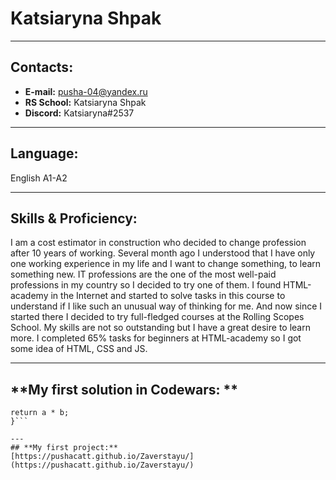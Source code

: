 # **Katsiaryna Shpak**
---
## **Contacts:**
- **E-mail:** pusha-04@yandex.ru
- **RS School:** Katsiaryna Shpak
- **Discord:** Katsiaryna\#2537

---
## **Language:**
English A1-A2

---
## **Skills & Proficiency:**
I am a cost estimator in construction who decided to change profession after 10 years of working.  Several month ago I understood  that I have only one working  experience in my life and I want to change something, to learn something new. IT professions are the one of the most well-paid professions in my country so I decided to try one of them. I found HTML-academy in the Internet and started to solve tasks in this course to understand if I like such an unusual way of thinking for me. And now since I started there I decided to try full-fledged courses at the Rolling Scopes School. My skills are not so outstanding but I have a great desire to learn more. I completed 65% tasks for beginners at HTML-academy so I got some idea of HTML, CSS and JS.  

---
## **My first solution in Codewars: **

```function multiply(a, b) {
return a * b;
}```

---
## **My first project:**
[https://pushacatt.github.io/Zaverstayu/](https://pushacatt.github.io/Zaverstayu/)
